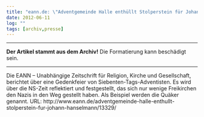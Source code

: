 ```yaml
---
title: "eann.de: \"Adventgemeinde Halle enthüllt Stolperstein für Johann Hanselmann\""
date: 2012-06-11
log: ""
tags: [archiv,presse]
---
```

<hr><b>Der Artikel stammt aus dem Archiv!</b> Die Formatierung kann beschädigt sein.<hr>
<p>Die EANN – Unabhängige Zeitschrift für Religion, Kirche und Gesellschaft, berichtet über eine Gedenkfeier von Siebenten-Tags-Adventisten. Es wird über die NS-Zeit reflektiert und festgestellt, das sich nur wenige Freikirchen den Nazis in den Weg gestellt haben. Als Beispiel werden die Quäker genannt. URL: http://www.eann.de/adventgemeinde-halle-enthullt-stolperstein-fur-johann-hanselmann/13329/ </p>
